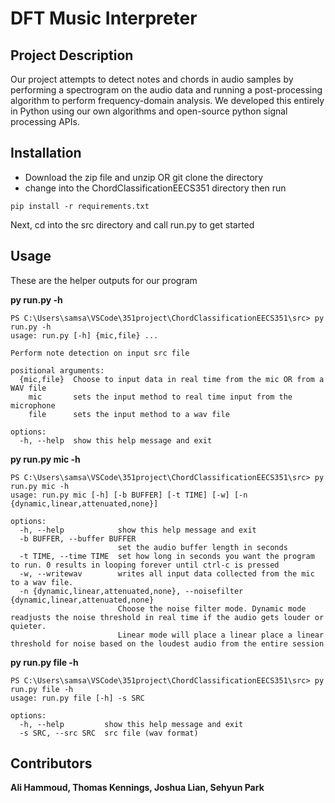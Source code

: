 # DFT Music Interpreter

## Project Description

Our project attempts to detect notes and chords in audio samples by performing a spectrogram on the audio data and running a post-processing algorithm to perform frequency-domain analysis. We developed this entirely in Python using our own algorithms and open-source python signal processing APIs.

## Installation

- Download the zip file and unzip OR git clone the directory
- change into the ChordClassificationEECS351 directory then run
``` console
pip install -r requirements.txt
```
Next, cd into the src directory and call run.py to get started


## Usage
These are the helper outputs for our program

**py run.py -h**
``` console
PS C:\Users\samsa\VSCode\351project\ChordClassificationEECS351\src> py run.py -h
usage: run.py [-h] {mic,file} ...

Perform note detection on input src file

positional arguments:
  {mic,file}  Choose to input data in real time from the mic OR from a WAV file
    mic       sets the input method to real time input from the microphone
    file      sets the input method to a wav file

options:
  -h, --help  show this help message and exit
```
**py run.py mic -h**
``` console
PS C:\Users\samsa\VSCode\351project\ChordClassificationEECS351\src> py run.py mic -h
usage: run.py mic [-h] [-b BUFFER] [-t TIME] [-w] [-n {dynamic,linear,attenuated,none}]

options:
  -h, --help            show this help message and exit
  -b BUFFER, --buffer BUFFER
                        set the audio buffer length in seconds
  -t TIME, --time TIME  set how long in seconds you want the program to run. 0 results in looping forever until ctrl-c is pressed
  -w, --writewav        writes all input data collected from the mic to a wav file.
  -n {dynamic,linear,attenuated,none}, --noisefilter {dynamic,linear,attenuated,none}
                        Choose the noise filter mode. Dynamic mode readjusts the noise threshold in real time if the audio gets louder or quieter. 
                        Linear mode will place a linear place a linear threshold for noise based on the loudest audio from the entire session
```
**py run.py file -h**
``` console
PS C:\Users\samsa\VSCode\351project\ChordClassificationEECS351\src> py run.py file -h
usage: run.py file [-h] -s SRC

options:
  -h, --help         show this help message and exit
  -s SRC, --src SRC  src file (wav format)
  ```
## Contributors
**Ali Hammoud, Thomas Kennings, Joshua Lian, Sehyun Park**


